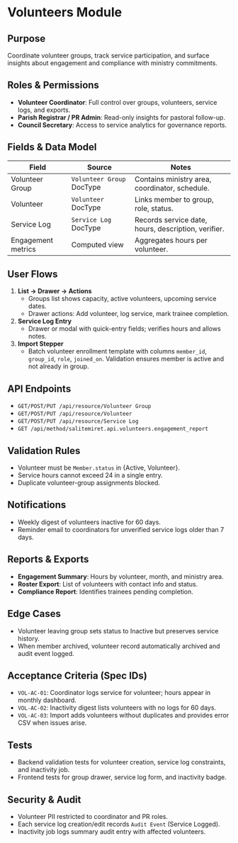 # Volunteers Module

## Purpose
Coordinate volunteer groups, track service participation, and surface insights
about engagement and compliance with ministry commitments.

## Roles & Permissions
- **Volunteer Coordinator**: Full control over groups, volunteers, service logs,
  and exports.
- **Parish Registrar / PR Admin**: Read-only insights for pastoral follow-up.
- **Council Secretary**: Access to service analytics for governance reports.

## Fields & Data Model
| Field | Source | Notes |
|-------|--------|-------|
| Volunteer Group | `Volunteer Group` DocType | Contains ministry area, coordinator, schedule.
| Volunteer | `Volunteer` DocType | Links member to group, role, status.
| Service Log | `Service Log` DocType | Records service date, hours, description, verifier.
| Engagement metrics | Computed view | Aggregates hours per volunteer.

## User Flows
1. **List → Drawer → Actions**
   - Groups list shows capacity, active volunteers, upcoming service dates.
   - Drawer actions: Add volunteer, log service, mark trainee completion.
2. **Service Log Entry**
   - Drawer or modal with quick-entry fields; verifies hours and allows notes.
3. **Import Stepper**
   - Batch volunteer enrollment template with columns `member_id`, `group_id`,
     `role`, `joined_on`. Validation ensures member is active and not already in
     group.

## API Endpoints
- `GET/POST/PUT /api/resource/Volunteer Group`
- `GET/POST/PUT /api/resource/Volunteer`
- `GET/POST/PUT /api/resource/Service Log`
- `GET /api/method/salitemiret.api.volunteers.engagement_report`

## Validation Rules
- Volunteer must be `Member.status` in {Active, Volunteer}.
- Service hours cannot exceed 24 in a single entry.
- Duplicate volunteer-group assignments blocked.

## Notifications
- Weekly digest of volunteers inactive for 60 days.
- Reminder email to coordinators for unverified service logs older than 7 days.

## Reports & Exports
- **Engagement Summary**: Hours by volunteer, month, and ministry area.
- **Roster Export**: List of volunteers with contact info and status.
- **Compliance Report**: Identifies trainees pending completion.

## Edge Cases
- Volunteer leaving group sets status to Inactive but preserves service history.
- When member archived, volunteer record automatically archived and audit event
  logged.

## Acceptance Criteria (Spec IDs)
- `VOL-AC-01`: Coordinator logs service for volunteer; hours appear in monthly
  dashboard.
- `VOL-AC-02`: Inactivity digest lists volunteers with no logs for 60 days.
- `VOL-AC-03`: Import adds volunteers without duplicates and provides error CSV
  when issues arise.

## Tests
- Backend validation tests for volunteer creation, service log constraints, and
  inactivity job.
- Frontend tests for group drawer, service log form, and inactivity badge.

## Security & Audit
- Volunteer PII restricted to coordinator and PR roles.
- Each service log creation/edit records `Audit Event` (Service Logged).
- Inactivity job logs summary audit entry with affected volunteers.
